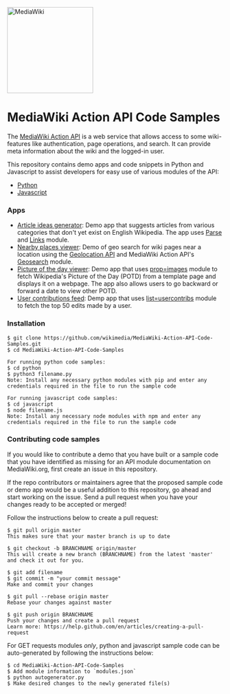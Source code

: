 <img src="https://upload.wikimedia.org/wikipedia/commons/thumb/b/bb/MediaWiki-notext.svg/500px-MediaWiki-notext.svg.png" height="200px" alt="MediaWiki"/>

# MediaWiki Action API Code Samples
The [MediaWiki Action API](https://www.mediawiki.org/wiki/API:Main_page) is a web service that allows access to some wiki-features like authentication, page operations, and search. It can provide meta information about the wiki and the logged-in user.

This repository contains demo apps and code snippets in Python and Javascript to assist developers for easy use of various modules of the API: 
* [Python](python/)
* [Javascript](javascript/)

### Apps
* [Article ideas generator](apps/article-ideas-generator):
Demo app that suggests articles from various categories that don't yet exist on English Wikipedia. The app uses [Parse](https://www.mediawiki.org/wiki/API:Parse) and [Links](https://www.mediawiki.org/wiki/API:Links) module.
* [Nearby places viewer](apps/nearby-places-viewer):
Demo of geo search for wiki pages near a location using the [Geolocation API](https://developer.mozilla.org/en-US/docs/Web/API/Geolocation_API) and MediaWiki Action API's [Geosearch](https://www.mediawiki.org/wiki/API:Geosearch) module.
* [Picture of the day viewer](apps/picture-of-the-day-viewer):
Demo app that uses [prop=images](https://www.mediawiki.org/wiki/API:Images) module to fetch Wikipedia's Picture of the Day (POTD) from a template page and displays it on a webpage. The app also allows users to go backward or forward a date to view other POTD.
* [User contributions feed](apps/user-contributions-feed):
Demp app that uses [list=usercontribs](https://www.mediawiki.org/wiki/API:Usercontribs) module to fetch the top 50 edits made by a user.

### Installation
```
$ git clone https://github.com/wikimedia/MediaWiki-Action-API-Code-Samples.git
$ cd MediaWiki-Action-API-Code-Samples

For running python code samples: 
$ cd python
$ python3 filename.py 
Note: Install any necessary python modules with pip and enter any credentials required in the file to run the sample code

For running javascript code samples:
$ cd javascript
$ node filename.js
Note: Install any necessary node modules with npm and enter any credentials required in the file to run the sample code
```

### Contributing code samples
If you would like to contribute a demo that you have built or a sample code that you have identified as missing for an API module documentation on MediaWiki.org, first create an issue in this repository. 

If the repo contributors or maintainers agree that the proposed sample code or demo app would be a useful addition to this repository, go ahead and start working on the issue. Send a pull request when you have your changes ready to be accepted or merged! 

Follow the instructions below to create a pull request: 
```
$ git pull origin master
This makes sure that your master branch is up to date

$ git checkout -b BRANCHNAME origin/master
This will create a new branch (BRANCHNAME) from the latest 'master' and check it out for you. 

$ git add filename
$ git commit -m "your commit message"
Make and commit your changes

$ git pull --rebase origin master
Rebase your changes against master

$ git push origin BRANCHNAME
Push your changes and create a pull request 
Learn more: https://help.github.com/en/articles/creating-a-pull-request
```

For GET requests modules _only_, python and javascript sample code can be auto-generated by following the instructions below:
```
$ cd MediaWiki-Action-API-Code-Samples
$ Add module information to `modules.json`
$ python autogenerator.py
$ Make desired changes to the newly generated file(s)
```
